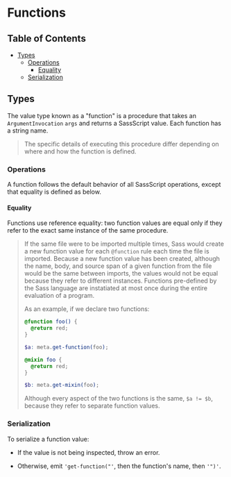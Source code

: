 # Functions

## Table of Contents

* [Types](#types)
  * [Operations](#operations)
    * [Equality](#equality)
  * [Serialization](#serialization)

## Types

The value type known as a "function" is a procedure that takes an
`ArgumentInvocation` `args` and returns a SassScript value. Each function has a
string name.

> The specific details of executing this procedure differ depending on where and
> how the function is defined.

### Operations

A function follows the default behavior of all SassScript operations, except
that equality is defined as below.

#### Equality

Functions use reference equality: two function values are equal only if they
refer to the exact same instance of the same procedure.

> If the same file were to be imported multiple times, Sass would create a new
> function value for each `@function` rule each time the file is imported.
> Because a new function value has been created, although the name, body, and
> source span of a given function from the file would be the same between
> imports, the values would not be equal because they refer to different
> instances. Functions pre-defined by the Sass language are instatiated at most
> once during the entire evaluation of a program.
>
> As an example, if we declare two functions:
>
> ```scss
> @function foo() {
>   @return red;
> }
>
> $a: meta.get-function(foo);
>
> @mixin foo {
>   @return red;
> }
>
> $b: meta.get-mixin(foo);
> ```
>
> Although every aspect of the two functions is the same, `$a != $b`, because
> they refer to separate function values.

### Serialization

To serialize a function value:

* If the value is not being inspected, throw an error.

* Otherwise, emit `'get-function("'`, then the function's name, then `'")'`.
